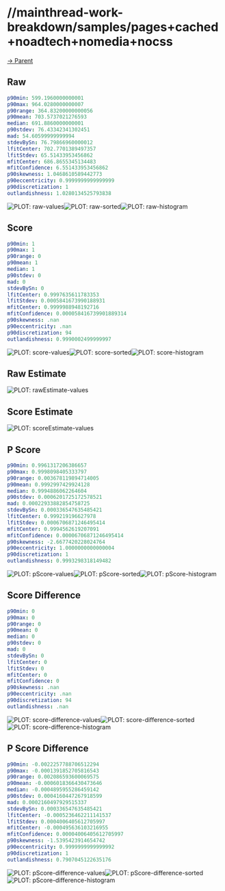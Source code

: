
# //mainthread-work-breakdown/samples/pages+cached+noadtech+nomedia+nocss

[→ Parent](../..)


## Raw


```yaml
p90min: 599.1960000000001
p90max: 964.0280000000007
p90range: 364.83200000000056
p90mean: 703.5737021276593
median: 691.8860000000001
p90stdev: 76.43342341302451
mad: 54.60599999999994
stdevBySn: 76.79866960000012
lfitCenter: 702.7701389497357
lfitStdev: 65.51433953456862
mfitCenter: 686.8655345134483
mfitConfidence: 6.551433953456862
p90skewness: 1.0468610589442773
p90eccentricity: 0.9999999999999999
p90discretization: 1
outlandishness: 1.0280134525793838

```

![PLOT: raw-values](./raw/values.svg)![PLOT: raw-sorted](./raw/sorted.svg)![PLOT: raw-histogram](./raw/histogram.svg)
## Score


```yaml
p90min: 1
p90max: 1
p90range: 0
p90mean: 1
median: 1
p90stdev: 0
mad: 0
stdevBySn: 0
lfitCenter: 0.9997635611783353
lfitStdev: 0.0005841673990188931
mfitCenter: 0.9999988948192716
mfitConfidence: 0.000058416739901889314
p90skewness: .nan
p90eccentricity: .nan
p90discretization: 94
outlandishness: 0.9990002499999997

```

![PLOT: score-values](./score/values.svg)![PLOT: score-sorted](./score/sorted.svg)![PLOT: score-histogram](./score/histogram.svg)
## Raw Estimate

![PLOT: rawEstimate-values](./rawEstimate/values.svg)
## Score Estimate

![PLOT: scoreEstimate-values](./scoreEstimate/values.svg)
## P Score


```yaml
p90min: 0.9961317206386657
p90max: 0.9998098405333797
p90range: 0.003678119894714005
p90mean: 0.9992997429924128
median: 0.9994886062264604
p90stdev: 0.0006201725172578521
mad: 0.00022933882854758725
stdevBySn: 0.000336547635485421
lfitCenter: 0.999219196627978
lfitStdev: 0.0006706871246495414
mfitCenter: 0.9994562619207091
mfitConfidence: 0.00006706871246495414
p90skewness: -2.6677420228024764
p90eccentricity: 1.0000000000000004
p90discretization: 1
outlandishness: 0.9993298318149482

```

![PLOT: pScore-values](./pScore/values.svg)![PLOT: pScore-sorted](./pScore/sorted.svg)![PLOT: pScore-histogram](./pScore/histogram.svg)
## Score Difference


```yaml
p90min: 0
p90max: 0
p90range: 0
p90mean: 0
median: 0
p90stdev: 0
mad: 0
stdevBySn: 0
lfitCenter: 0
lfitStdev: 0
mfitCenter: 0
mfitConfidence: 0
p90skewness: .nan
p90eccentricity: .nan
p90discretization: 94
outlandishness: .nan

```

![PLOT: score-difference-values](./score-difference/values.svg)![PLOT: score-difference-sorted](./score-difference/sorted.svg)![PLOT: score-difference-histogram](./score-difference/histogram.svg)
## P Score Difference


```yaml
p90min: -0.0022257788706512294
p90max: -0.0001391852705816543
p90range: 0.002086593600069575
p90mean: -0.0006018366430473646
median: -0.0004895955286459142
p90stdev: 0.0004160447267918599
mad: 0.0002160497929515337
stdevBySn: 0.000336547635485421
lfitCenter: -0.0005236462211141537
lfitStdev: 0.0004006405612705997
mfitCenter: -0.000495636103216955
mfitConfidence: 0.00004006405612705997
p90skewness: -1.5395423914654742
p90eccentricity: 0.9999999999999992
p90discretization: 1
outlandishness: 0.7907045122635176

```

![PLOT: pScore-difference-values](./pScore-difference/values.svg)![PLOT: pScore-difference-sorted](./pScore-difference/sorted.svg)![PLOT: pScore-difference-histogram](./pScore-difference/histogram.svg)